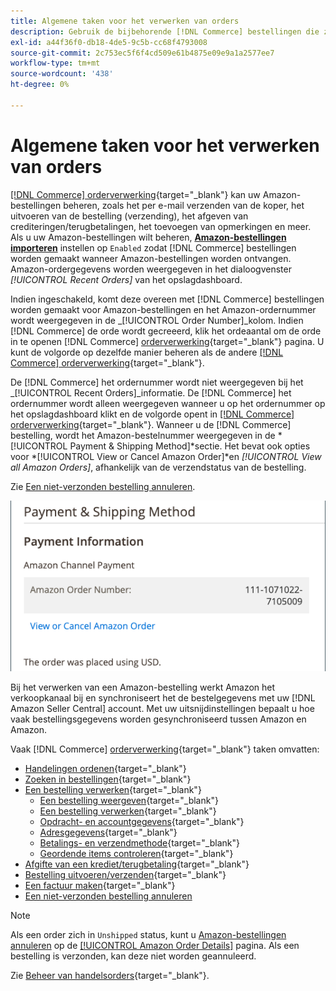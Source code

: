```yaml
---
title: Algemene taken voor het verwerken van orders
description: Gebruik de bijbehorende [!DNL Commerce] bestellingen die zijn gemaakt voor Amazon bestellingen om orderactiviteiten en verwerking in de [!UICONTROL Commerce] Admin.
exl-id: a44f36f0-db18-4de5-9c5b-cc68f4793008
source-git-commit: 2c753ec5f6f4cd509e61b4875e09e9a1a2577ee7
workflow-type: tm+mt
source-wordcount: '438'
ht-degree: 0%

---
```


# Algemene taken voor het verwerken van orders

[[!DNL Commerce] orderverwerking](https://docs.magento.com/user-guide/sales/order-processing.html){target=&quot;_blank&quot;} kan uw Amazon-bestellingen beheren, zoals het per e-mail verzenden van de koper, het uitvoeren van de bestelling (verzending), het afgeven van crediteringen/terugbetalingen, het toevoegen van opmerkingen en meer. Als u uw Amazon-bestellingen wilt beheren, [**Amazon-bestellingen importeren**](./order-settings.md) instellen op `Enabled` zodat [!DNL Commerce] bestellingen worden gemaakt wanneer Amazon-bestellingen worden ontvangen. Amazon-ordergegevens worden weergegeven in het dialoogvenster *[!UICONTROL Recent Orders]* van het opslagdashboard.

Indien ingeschakeld, komt deze overeen met [!DNL Commerce] bestellingen worden gemaakt voor Amazon-bestellingen en het Amazon-ordernummer wordt weergegeven in de _[!UICONTROL Order Number]_kolom. Indien [!DNL Commerce] de orde wordt gecreeerd, klik het ordeaantal om de orde in te openen [!DNL Commerce] [orderverwerking](https://docs.magento.com/user-guide/sales/order-processing.html){target=&quot;_blank&quot;} pagina. U kunt de volgorde op dezelfde manier beheren als de andere [[!DNL Commerce] orderverwerking](https://docs.magento.com/user-guide/sales/order-processing.html){target=&quot;_blank&quot;}.

De [!DNL Commerce] het ordernummer wordt niet weergegeven bij het _[!UICONTROL Recent Orders]_informatie. De [!DNL Commerce] het ordernummer wordt alleen weergegeven wanneer u op het ordernummer op het opslagdashboard klikt en de volgorde opent in [[!DNL Commerce] orderverwerking](https://docs.magento.com/user-guide/sales/order-processing.html){target=&quot;_blank&quot;}. Wanneer u de [!DNL Commerce] bestelling, wordt het Amazon-bestelnummer weergegeven in de *[!UICONTROL Payment & Shipping Method]*sectie. Het bevat ook opties voor *[!UICONTROL View or Cancel Amazon Order]*en *[!UICONTROL View all Amazon Orders]*, afhankelijk van de verzendstatus van de bestelling.

Zie [Een niet-verzonden bestelling annuleren](./cancel-unshipped-order.md).

![Amazon Order info in the Commerce order](assets/amazon-order-number-payment-info.png)

Bij het verwerken van een Amazon-bestelling werkt Amazon het verkoopkanaal bij en synchroniseert het de bestelgegevens met uw [!DNL Amazon Seller Central] account. Met uw uitsnijdinstellingen bepaalt u hoe vaak bestellingsgegevens worden gesynchroniseerd tussen Amazon en Amazon.

Vaak [!DNL Commerce] [orderverwerking](https://docs.magento.com/user-guide/sales/order-processing.html){target=&quot;_blank&quot;} taken omvatten:

- [Handelingen ordenen](https://docs.magento.com/user-guide/sales/order-actions.html){target=&quot;_blank&quot;}
- [Zoeken in bestellingen](https://docs.magento.com/user-guide/sales/orders-search.html){target=&quot;_blank&quot;}
- [Een bestelling verwerken](https://docs.magento.com/user-guide/sales/order-processing.html){target=&quot;_blank&quot;}
   - [Een bestelling weergeven](https://docs.magento.com/user-guide/sales/order-processing.html#view-an-order){target=&quot;_blank&quot;}
   - [Een bestelling verwerken](https://docs.magento.com/user-guide/sales/order-processing.html#process-an-order){target=&quot;_blank&quot;}
   - [Opdracht- en accountgegevens](https://docs.magento.com/user-guide/sales/order-processing.html#order-and-account-information){target=&quot;_blank&quot;}
   - [Adresgegevens](https://docs.magento.com/user-guide/sales/order-processing.html#address-information){target=&quot;_blank&quot;}
   - [Betalings- en verzendmethode](https://docs.magento.com/user-guide/sales/order-processing.html#payment--shipping-method){target=&quot;_blank&quot;}
   - [Geordende items controleren](https://docs.magento.com/user-guide/sales/order-processing.html#review-items-ordered){target=&quot;_blank&quot;}
- [Afgifte van een krediet/terugbetaling](https://docs.magento.com/user-guide/sales/credit-memo-create.html){target=&quot;_blank&quot;}
- [Bestelling uitvoeren/verzenden](https://docs.magento.com/user-guide/sales/shipments-create.html){target=&quot;_blank&quot;}
- [Een factuur maken](https://docs.magento.com/user-guide/sales/invoice-create.html){target=&quot;_blank&quot;}
- [Een niet-verzonden bestelling annuleren](./cancel-unshipped-order.md)

>[!NOTE]
>
>Als een order zich in `Unshipped` status, kunt u [Amazon-bestellingen annuleren](./cancel-unshipped-order.md) op de [[!UICONTROL Amazon Order Details]](./amazon-order-details.md) pagina. Als een bestelling is verzonden, kan deze niet worden geannuleerd.

Zie [Beheer van handelsorders](https://docs.magento.com/user-guide/sales/order-management.html){target=&quot;_blank&quot;}.
